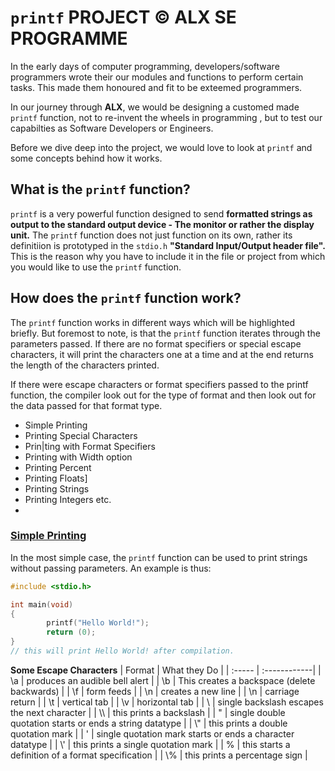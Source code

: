 # `printf` PROJECT &copy; ALX SE PROGRAMME

In the early days of computer programming, developers/software programmers wrote their our modules and functions to perform certain tasks. This made them honoured and fit to be exteemed programmers.

In our journey through **ALX**, we would be designing a customed made `printf` function, not to re-invent the wheels in programming , but to test our capabilties as Software Developers or Engineers.

Before we dive deep into the project, we would love to look at `printf` and some concepts behind how it works.

## What is the `printf` function?

`printf` is a very powerful function designed to send **formatted strings as output to the standard output device - The monitor or rather the display unit.** The `printf` function does not just function on its own, rather its definitiion is prototyped in the `stdio.h` **"Standard Input/Output header file".** This is the reason why you have to include it in the file or project from which you would like to use the `printf` function.

## How does the `printf` function work?

The `printf` function works in different ways which will be highlighted briefly. But foremost to note, is that the `printf` function iterates through the parameters passed. If there are no format specifiers or special escape characters, it will print the characters one at a time and at the end returns the length of the characters printed.

If there were escape characters or format specifiers passed to the printf function, the compiler look out for the type of format and then look out for the data passed for that format type.


- Simple Printing
- Printing Special Characters
- Prin|ting with Format Specifiers
- Printing with Width option
- Printing Percent
- Printing Floats]
- Printing Strings
- Printing Integers etc.
- 
### [Simple Printing](#simple)

In the most simple case, the `printf` function can be used to print strings without passing parameters. An example is thus:

```c
#include <stdio.h>

int main(void)
{
        printf("Hello World!");
        return (0);
}
// this will print Hello World! after compilation.
```

**Some Escape Characters**
| Format | What they Do |
| :----- | :------------|
| \a | produces an audible bell alert |
| \b | This creates a backspace (delete backwards) |
| \f | form feeds |
| \n | creates a new line |
| \n | carriage return |
| \t | vertical tab |
| \v | horizontal tab |
| \  | single backslash escapes the next character |
| \\\ | this prints a backslash |
| "  | single double quotation starts or ends a string datatype |
| \\" | this prints a double quotation mark |
| '  | single quotation mark starts or ends a character datatype |
| \\' | this prints a single quotation mark |
| %  | this starts a definition of a format specification |
| \\% | this prints a percentage sign |